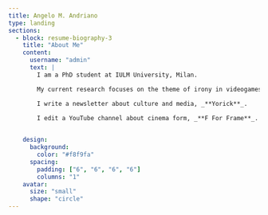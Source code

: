 ```yaml
---
title: Angelo M. Andriano
type: landing
sections:
  - block: resume-biography-3
    title: "About Me"
    content:
      username: "admin"
      text: |
        I am a PhD student at IULM University, Milan.

        My current research focuses on the theme of irony in videogames and the way in which videogames foster anti anthopocentric imagination. 

        I write a newsletter about culture and media, _**Yorick**_.

        I edit a YouTube channel about cinema form, _**F For Frame**_.
        

    design:
      background:
        color: "#f8f9fa"
      spacing:
        padding: ["6", "6", "6", "6"]
        columns: "1"
    avatar:
      size: "small"
      shape: "circle"
---
```


